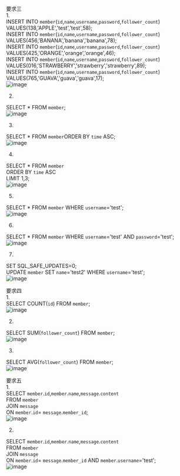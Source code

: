要求三  
1.  
INSERT INTO `member`(`id`,`name`,`username`,`password`,`follower_count`)   
VALUES(138,'APPLE','test','test',58);  
INSERT INTO `member`(`id`,`name`,`username`,`password`,`follower_count`)   
VALUES(456,'BANANA','banana','banana',78);  
INSERT INTO `member`(`id`,`name`,`username`,`password`,`follower_count`)   
VALUES(425,'ORANGE','orange','orange',46);  
INSERT INTO `member`(`id`,`name`,`username`,`password`,`follower_count`)   
VALUES(016,'STRAWBERRY','strawberry','strawberry',89);  
INSERT INTO `member`(`id`,`name`,`username`,`password`,`follower_count`)   
VALUES(765,'GUAVA','guava','guava',17);  
![image](https://user-images.githubusercontent.com/93469479/151373504-39cb7f45-a2fb-4b08-89ee-22d1ec2b529e.png)  
  
2.  
SELECT * FROM `member`;   
![image](https://user-images.githubusercontent.com/93469479/151373748-3f0f1d31-ce31-4c60-9579-8609426d9902.png)  
  
3.  
SELECT * FROM `member`ORDER BY `time` ASC;  
![image](https://user-images.githubusercontent.com/93469479/151373846-4c28d104-fec4-4d41-8ef9-7ad867d44b29.png)  
  
4.  
SELECT * FROM `member`  
ORDER BY `time` ASC  
LIMIT 1,3;  
![image](https://user-images.githubusercontent.com/93469479/151373957-4ef5c695-f79e-4e0d-be42-627069f4b6fb.png)  
  
5.  
SELECT * FROM `member` WHERE `username`='test';  
![image](https://user-images.githubusercontent.com/93469479/151374049-e3af28e5-2032-4921-855c-55a02a54dc3e.png)  
  
6.  
SELECT * FROM `member` WHERE `username`='test' AND `password`='test';  
![image](https://user-images.githubusercontent.com/93469479/151374136-d9e823a9-5c58-4275-a0fa-8925550baf3d.png)  
  
7.  
SET SQL_SAFE_UPDATES=0;  
UPDATE `member` SET `name`='test2' WHERE `username`='test';  
![image](https://user-images.githubusercontent.com/93469479/151374271-c9776306-5cc1-4f18-b0c4-5005850ec51f.png)  
  
要求四  
1.  
SELECT COUNT(`id`) FROM `member`;  
![image](https://user-images.githubusercontent.com/93469479/151374547-8398ee0d-227b-49da-8a6d-2a321aefc7b8.png)  
  
2.  
SELECT SUM(`follower_count`) FROM `member`;  
![image](https://user-images.githubusercontent.com/93469479/151374661-c5f3d38f-ae96-4d91-bda9-024219ab7e45.png)  
  
3.  
SELECT AVG(`follower_count`) FROM `member`;  
![image](https://user-images.githubusercontent.com/93469479/151374730-eac9b43c-3f6b-4f9e-956f-3760a8743473.png)  
  
要求五  
1.  
SELECT `member`.`id`,`member`.`name`,`message`.`content`  
FROM `member`  
JOIN `message`  
ON `member`.`id`= `message`.`member_id`;  
![image](https://user-images.githubusercontent.com/93469479/151375322-174d0874-eaac-4557-87ca-46c07a0c409c.png)  
  
2.  
SELECT `member`.`id`,`member`.`name`,`message`.`content`  
FROM `member`  
JOIN `message`  
ON `member`.`id`= `message`.`member_id` AND `member`.`username`='test';  
![image](https://user-images.githubusercontent.com/93469479/151375424-47a960e2-37d7-4f58-bc16-1bb6b65ae139.png)







